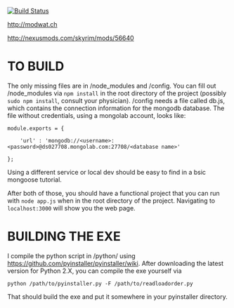 [![Build Status](https://travis-ci.org/ansballard/SkyrimModWatcher.svg?branch=master)](https://travis-ci.org/ansballard/SkyrimModWatcher)

http://modwat.ch

http://nexusmods.com/skyrim/mods/56640

TO BUILD
========

The only missing files are in /node_modules and /config. You can fill out /node_modules via `npm install` in the root directory of the project (possibly `sudo npm install`, consult your physician). /config needs a file called db.js, which contains the connection information for the mongodb database. The file without credentials, using a mongolab account, looks like:

```
module.exports = {

	'url' : 'mongodb://<username>:<password>@ds027708.mongolab.com:27708/<database name>'

};
```

Using a different service or local dev should be easy to find in a bsic mongoose tutorial.

After both of those, you should have a functional project that you can run with `node app.js` when in the root directory of the project. Navigating to `localhost:3000` will show you the web page.

BUILDING THE EXE
================

I compile the python script in /python/ using https://github.com/pyinstaller/pyinstaller/wiki.
After downloading the latest version for Python 2.X, you can compile the exe yourself via 
```
python /path/to/pyinstaller.py -F /path/to/readloadorder.py
```
That should build the exe and put it somewhere in your pyinstaller directory.
